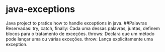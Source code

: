 ﻿# java-exceptions
Java project to pratice how to handle exceptions in java.
##Palavras Reservadas:
try, catch, finally: Cada uma dessas palavras, juntas, definem blocos para o tratamento de exceções.
throws: Declara que um método pode lançar uma ou várias exceções.
throw: Lança explicitamente uma exception.
